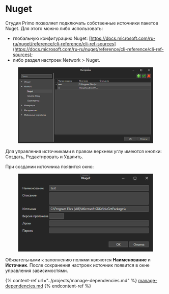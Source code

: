 # Nuget

Студия Primo позволяет подключать собственные источники пакетов Nuget. Для этого можно либо использовать:
* глобальную конфигурацию Nuget: [https://docs.microsoft.com/ru-ru/nuget/reference/cli-reference/cli-ref-sources](https://docs.microsoft.com/ru-ru/nuget/reference/cli-reference/cli-ref-sources);
* либо раздел настроек Network > Nuget.

<figure><img src="../../.gitbook/assets/image (3).png" alt=""><figcaption></figcaption></figure>

Для управления источниками в правом верхнем углу имеются кнопки: Создать, Редактировать и Удалить. 

При создании источника появится окно:

<figure><img src="../../.gitbook/assets/image (6).png" alt=""><figcaption></figcaption></figure>

Обязательными к заполнению полями являются **Наименование** и **Источник**. После сохранения настроек источник появится в окне управления зависимостями.

{% content-ref url="../projects/manage-dependencies.md" %}
[manage-dependencies.md](../projects/manage-dependencies.md)
{% endcontent-ref %}
